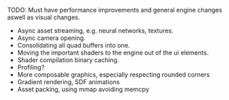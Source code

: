TODO: Must have performance improvements and general engine changes aswell as visual changes.
* Async asset streaming, e.g. neural networks, textures.
* Async camera opening.
* Consolidating all quad buffers into one.
* Moving the important shaders to the engine out of the ui elements.
* Shader compilation binary caching.
* Profiling?
* More composable graphics, especially respecting rounded corners
* Gradient rendering, SDF animations
* Asset packing, using mmap avoiding memcpy